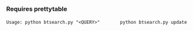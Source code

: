 ### Requires prettytable ###
``` Usage: python btsearch.py "<QUERY>" ```
```        python btsearch.py update ```




 
